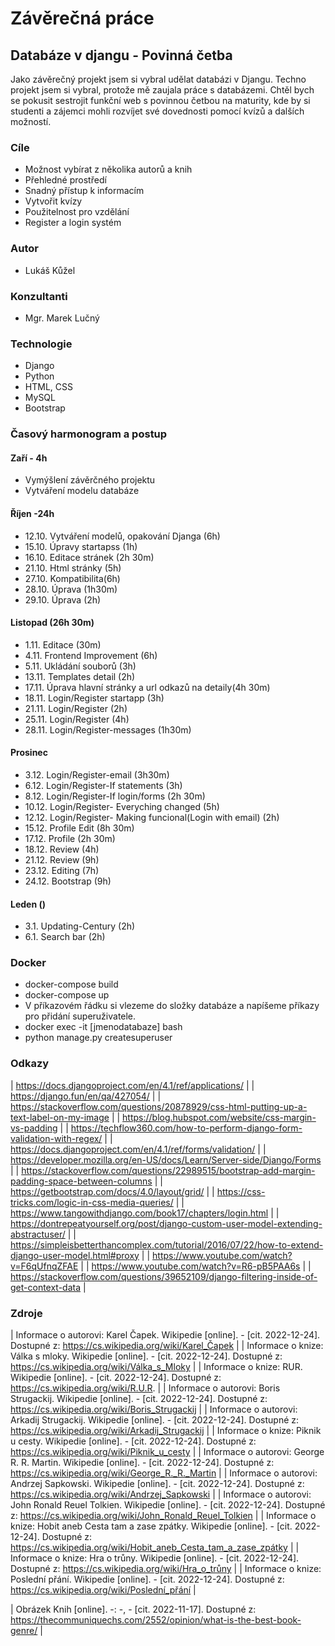 # Závěrečná práce
## Databáze v djangu - Povinná četba
Jako závěrečný projekt jsem si vybral udělat databázi v Djangu. Techno projekt jsem si vybral, protože mě zaujala práce s databázemi. Chtěl bych se pokusit sestrojit funkční web s povinnou četbou na maturity, kde by si studenti a zájemci mohli rozvíjet své dovednosti pomocí kvízů a dalších možností. 
### Cíle
- Možnost vybírat z několika autorů a knih
- Přehledné prostředí
- Snadný přístup k informacím
- Vytvořit kvízy
- Použitelnost pro vzdělání
- Register a login systém

### Autor
- Lukáš Kůžel
### Konzultanti
- Mgr. Marek Lučný

### Technologie
- Django
- Python
- HTML, CSS
- MySQL
- Bootstrap

### Časový harmonogram a postup
#### Zaří - 4h
- Vymýšlení závěrčného projektu 
- Vytváření modelu databáze
#### Říjen -24h
- 12.10. Vytváření modelů, opakování Djanga (6h)
- 15.10. Úpravy startapss (1h)
- 16.10. Editace stránek (2h 30m)
- 21.10. Html stránky (5h)
- 27.10. Kompatibilita(6h)
- 28.10. Úprava (1h30m)
- 29.10. Úprava (2h)
#### Listopad (26h 30m)
- 1.11. Editace (30m)
- 4.11. Frontend Improvement (6h)
- 5.11. Ukládání souborů (3h)
- 13.11. Templates detail (2h)
- 17.11. Úprava hlavní stránky a url odkazů na detaily(4h 30m)
- 18.11. Login/Register startapp (3h)
- 21.11. Login/Register (2h)
- 25.11. Login/Register (4h)
- 28.11. Login/Register-messages (1h30m)
#### Prosinec
- 3.12. Login/Register-email (3h30m)
- 6.12. Login/Register-If statements (3h)
- 8.12. Login/Register-If login/forms (2h 30m)
- 10.12. Login/Register- Everyching changed (5h)
- 12.12. Login/Register- Making funcional(Login with email) (2h)
- 15.12. Profile Edit (8h 30m)
- 17.12. Profile (2h 30m)
- 18.12. Review (4h)
- 21.12. Review (9h)
- 23.12. Editing (7h)
- 24.12. Bootstrap (9h)

#### Leden ()
- 3.1. Updating-Century (2h)
- 6.1. Search bar (2h)

### Docker
- docker-compose build
- docker-compose up
- V příkazovém řádku si vlezeme do složky databáze a napíšeme příkazy pro přidání superuživatele.
- docker exec -it [jmenodatabaze] bash
- python manage.py createsuperuser


### Odkazy
| https://docs.djangoproject.com/en/4.1/ref/applications/ |
| https://django.fun/en/qa/427054/ |
| https://stackoverflow.com/questions/20878929/css-html-putting-up-a-text-label-on-my-image |
| https://blog.hubspot.com/website/css-margin-vs-padding |
| https://techflow360.com/how-to-perform-django-form-validation-with-regex/ |
| https://docs.djangoproject.com/en/4.1/ref/forms/validation/ |
| https://developer.mozilla.org/en-US/docs/Learn/Server-side/Django/Forms |
| https://stackoverflow.com/questions/22989515/bootstrap-add-margin-padding-space-between-columns |
| https://getbootstrap.com/docs/4.0/layout/grid/ |
| https://css-tricks.com/logic-in-css-media-queries/ |
| https://www.tangowithdjango.com/book17/chapters/login.html |
| https://dontrepeatyourself.org/post/django-custom-user-model-extending-abstractuser/ |
| https://simpleisbetterthancomplex.com/tutorial/2016/07/22/how-to-extend-django-user-model.html#proxy | 
| https://www.youtube.com/watch?v=F6qUfnqZFAE |
| https://www.youtube.com/watch?v=R6-pB5PAA6s |
| https://stackoverflow.com/questions/39652109/django-filtering-inside-of-get-context-data |

### Zdroje
| Informace o autorovi: Karel Čapek. Wikipedie [online]. - [cit. 2022-12-24]. Dostupné z: https://cs.wikipedia.org/wiki/Karel_Čapek |
| Informace o knize: Válka s mloky. Wikipedie [online]. - [cit. 2022-12-24]. Dostupné z: https://cs.wikipedia.org/wiki/Válka_s_Mloky |
| Informace o knize: RUR. Wikipedie [online]. - [cit. 2022-12-24]. Dostupné z: https://cs.wikipedia.org/wiki/R.U.R. |
| Informace o autorovi: Boris Strugackij. Wikipedie [online]. - [cit. 2022-12-24]. Dostupné z: https://cs.wikipedia.org/wiki/Boris_Strugackij |
| Informace o autorovi: Arkadij Strugackij. Wikipedie [online]. - [cit. 2022-12-24]. Dostupné z: https://cs.wikipedia.org/wiki/Arkadij_Strugackij |
| Informace o knize: Piknik u cesty. Wikipedie [online]. - [cit. 2022-12-24]. Dostupné z: https://cs.wikipedia.org/wiki/Piknik_u_cesty |
| Informace o autorovi: George R. R. Martin. Wikipedie [online]. - [cit. 2022-12-24]. Dostupné z: https://cs.wikipedia.org/wiki/George_R._R._Martin |
| Informace o autorovi: Andrzej Sapkowski. Wikipedie [online]. - [cit. 2022-12-24]. Dostupné z: https://cs.wikipedia.org/wiki/Andrzej_Sapkowski | 
| Informace o autorovi: John Ronald Reuel Tolkien. Wikipedie [online]. - [cit. 2022-12-24]. Dostupné z: https://cs.wikipedia.org/wiki/John_Ronald_Reuel_Tolkien |
| Informace o knize: Hobit aneb Cesta tam a zase zpátky. Wikipedie [online]. - [cit. 2022-12-24]. Dostupné z: https://cs.wikipedia.org/wiki/Hobit_aneb_Cesta_tam_a_zase_zpátky |
| Informace o knize: Hra o trůny. Wikipedie [online]. - [cit. 2022-12-24]. Dostupné z: https://cs.wikipedia.org/wiki/Hra_o_trůny |
| Informace o knize: Poslední přání. Wikipedie [online]. - [cit. 2022-12-24]. Dostupné z: https://cs.wikipedia.org/wiki/Poslední_přání |

| Obrázek Knih [online]. -: -, - [cit. 2022-11-17]. Dostupné z: https://thecommuniquechs.com/2552/opinion/what-is-the-best-book-genre/ |
